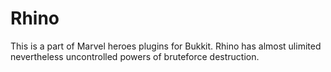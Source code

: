 Rhino
=====

This is a part of Marvel heroes plugins for Bukkit. Rhino has almost ulimited nevertheless uncontrolled powers of bruteforce destruction.
